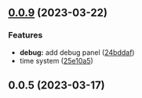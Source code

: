 ## [0.0.9](https://github.com/Unnamed-GameDev-Studio/postapoc/compare/v0.0.5...v0.0.9) (2023-03-22)


### Features

* **debug:** add debug panel ([24bddaf](https://github.com/Unnamed-GameDev-Studio/postapoc/commit/24bddafb6dad3311eb6982222a29b7d9f8fa115a))
* time system ([25e10a5](https://github.com/Unnamed-GameDev-Studio/postapoc/commit/25e10a57792920da81ffd34efa85252f88da5edb))



## 0.0.5 (2023-03-17)



